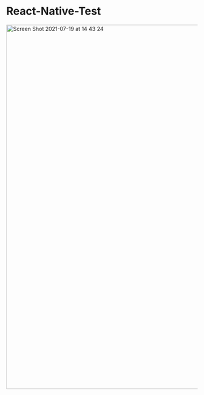 # React-Native-Test
<img width="959" alt="Screen Shot 2021-07-19 at 14 43 24" src="https://user-images.githubusercontent.com/69714914/132310806-bd157be9-2b5c-4cab-9020-d35595e41105.png">
